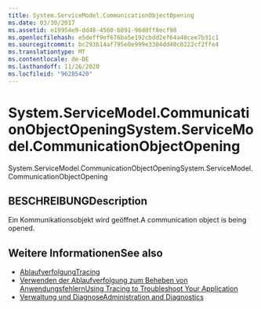 ```yaml
---
title: System.ServiceModel.CommunicationObjectOpening
ms.date: 03/30/2017
ms.assetid: e19954e9-dd48-4560-b891-96d0ff8ecf98
ms.openlocfilehash: e5deff9ef676ba5e192cbdd2ef64a40cee7b31c1
ms.sourcegitcommit: bc293b14af795e0e999e3304dd40c0222cf2ffe4
ms.translationtype: MT
ms.contentlocale: de-DE
ms.lasthandoff: 11/26/2020
ms.locfileid: "96285420"
---
```

# <a name="systemservicemodelcommunicationobjectopening"></a><span data-ttu-id="38e69-102">System.ServiceModel.CommunicationObjectOpening</span><span class="sxs-lookup"><span data-stu-id="38e69-102">System.ServiceModel.CommunicationObjectOpening</span></span>

<span data-ttu-id="38e69-103">System.ServiceModel.CommunicationObjectOpening</span><span class="sxs-lookup"><span data-stu-id="38e69-103">System.ServiceModel.CommunicationObjectOpening</span></span>  
  
## <a name="description"></a><span data-ttu-id="38e69-104">BESCHREIBUNG</span><span class="sxs-lookup"><span data-stu-id="38e69-104">Description</span></span>  

 <span data-ttu-id="38e69-105">Ein Kommunikationsobjekt wird geöffnet.</span><span class="sxs-lookup"><span data-stu-id="38e69-105">A communication object is being opened.</span></span>  
  
## <a name="see-also"></a><span data-ttu-id="38e69-106">Weitere Informationen</span><span class="sxs-lookup"><span data-stu-id="38e69-106">See also</span></span>

- [<span data-ttu-id="38e69-107">Ablaufverfolgung</span><span class="sxs-lookup"><span data-stu-id="38e69-107">Tracing</span></span>](index.md)
- [<span data-ttu-id="38e69-108">Verwenden der Ablaufverfolgung zum Beheben von Anwendungsfehlern</span><span class="sxs-lookup"><span data-stu-id="38e69-108">Using Tracing to Troubleshoot Your Application</span></span>](using-tracing-to-troubleshoot-your-application.md)
- [<span data-ttu-id="38e69-109">Verwaltung und Diagnose</span><span class="sxs-lookup"><span data-stu-id="38e69-109">Administration and Diagnostics</span></span>](../index.md)
